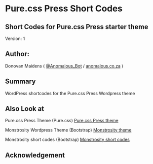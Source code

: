 Pure.css Press Short Codes
==========================

## Short Codes for Pure.css Press starter theme

Version: 1

## Author:

Donovan Maidens ( [@Anomalous_Bot](http://twitter.com/Anomalous_Bot) / [anomalous.co.za](http://anomalous.co.za) )

## Summary

WordPress shortcodes for the Pure.css Press Wordpress theme

## Also Look at

Pure.css Press Theme (Pure.css) [Pure.css Press theme](https://github.com/djm56/purecsspress)

Monstrosity Wordpress Theme (Bootstrap) [Monstrosity theme](https://github.com/djm56/Monstrosity-Theme)

Monstrosity short codes (Bootstrap) [Monstrosity short codes](https://github.com/djm56/Monstrosity-Shortcodes)


## Acknowledgement



